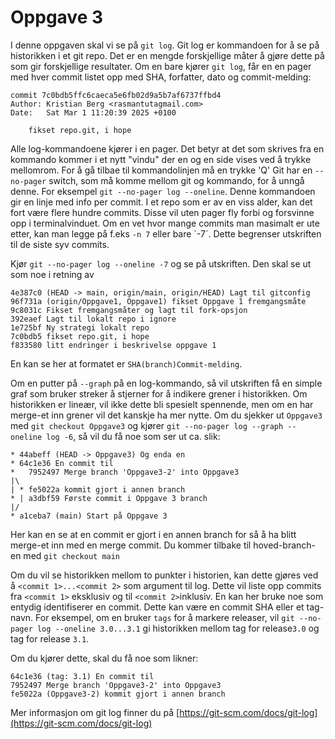 # Oppgave 3
I denne oppgaven skal vi se på `git log`. 
Git log er kommandoen for å se på historikken i et git repo. 
Det er en mengde forskjellige måter å gjøre dette på som gir forskjellige resultater.
Om en bare kjører `git log`, får en en pager med hver commit listet opp med SHA, forfatter, dato og commit-melding:
```text
commit 7c0bdb5ffc6caeca5e6fb02d9a5b7af6737ffbd4
Author: Kristian Berg <rasmantutagmail.com>
Date:   Sat Mar 1 11:20:39 2025 +0100

    fikset repo.git, i hope
```
Alle log-kommandoene kjører i en pager. Det betyr at det som skrives fra en kommando kommer i et nytt "vindu" der en og en side vises ved å trykke mellomrom. 
For å gå tilbae til kommandolinjen må en trykke 'Q'
Git har en  `--no-pager` switch, som må komme mellom git og kommando, for å unngå denne. 
For eksempel `git --no-pager log --oneline`. Denne kommandoen gir en linje med info per commit.
I et repo som er av en viss alder, kan det fort være flere hundre commits. 
Disse vil uten pager fly forbi og forsvinne opp i terminalvinduet. 
Om en vet hvor mange commits man masimalt er ute etter, kan man legge på f.eks `-n 7` eller bare `-7´.
Dette begrenser utskriften til de siste syv commits.

Kjør `git --no-pager log --oneline -7` og se på utskriften. Den skal se ut som noe i retning av
```text
4e387c0 (HEAD -> main, origin/main, origin/HEAD) Lagt til gitconfig
96f731a (origin/Oppgave1, Oppgave1) fikset Oppgave 1 fremgangsmåte
9c8031c Fikset fremgangsmåter og lagt til fork-opsjon
392eaef Lagt til lokalt repo i ignore
1e725bf Ny strategi lokalt repo
7c0bdb5 fikset repo.git, i hope
f833580 litt endringer i beskrivelse oppgave 1
```
En kan se her at formatet er `SHA(branch)Commit-melding`.

Om en putter på `--graph` på en log-kommando, så vil utskriften få en simple graf som bruker streker å stjerner for å indikere grener i historikken.
Om historikken er lineær, vil ikke dette bli spesielt spennende, men om en har merge-et inn grener vil det kanskje ha mer nytte.
Om du sjekker ut `Oppgave3` med `git checkout Oppgave3` og kjører `git --no-pager log --graph --oneline log -6`, så vil du få noe som ser ut ca. slik:
```text
* 44abeff (HEAD -> Oppgave3) Og enda en
* 64c1e36 En commit til
*   7952497 Merge branch 'Oppgave3-2' into Oppgave3
|\  
| * fe5022a kommit gjort i annen branch
* | a3dbf59 Første commit i Oppgave 3 branch
|/  
* a1ceba7 (main) Start på Oppgave 3

```
Her kan en se at en commit er gjort i en annen branch for så å ha blitt merge-et inn med en merge commit.
Du kommer tilbake til hoved-branch-en med `git checkout main`

Om du vil se historikken mellom to punkter i historien, kan dette gjøres ved å `<commit 1>...<commit 2>` som argument til log. 
Dette vil liste opp commits fra `<commit 1>` eksklusiv og til `<commit 2>`inklusiv. 
En kan her bruke noe som entydig identifiserer en commit. 
Dette kan være en commit SHA eller et tag-navn. For eksempel, om en bruker `tags` for å markere releaser, vil `git --no-pager log --oneline 3.0...3.1` gi historikken mellom tag for release`3.0` og tag for release `3.1`.

Om du kjører dette, skal du få noe som likner:
```text
64c1e36 (tag: 3.1) En commit til
7952497 Merge branch 'Oppgave3-2' into Oppgave3
fe5022a (Oppgave3-2) kommit gjort i annen branch
```

Mer informasjon om git log finner du på [https://git-scm.com/docs/git-log](https://git-scm.com/docs/git-log)

